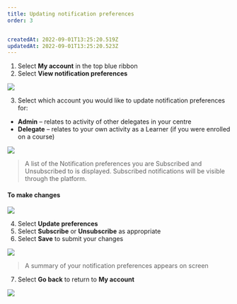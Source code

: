 ```yaml
---
title: Updating notification preferences
order: 3


createdAt: 2022-09-01T13:25:20.519Z
updatedAt: 2022-09-01T13:25:20.523Z
---
```

1. Select **My account** in the top blue ribbon​
2. Select **View notification preferences​**

![](/img/em-1-19-Managing.jpg)

3. Select which account you would like to update notification preferences for:​

* **Admin** – relates to activity of other delegates in your centre​
* **Delegate** – relates to your own activity as a Learner (if you were enrolled on a course)​

![](/img/em-1-20-Managing.jpg)

> A list of the Notification preferences you are Subscribed and Unsubscribed to is displayed. Subscribed notifications will be visible through the platform. ​

#### To make changes​

![](/img/em-1-21-Managing.jpg)

4. ​Select **Update preferences​**
5. Select **Subscribe** or **Unsubscribe** as appropriate​
6. Select **Save** to submit your changes​

![](/img/em-1-22-Managing.jpg)

> A summary of your notification preferences appears on screen​

7. Select **Go back** to return to **My account**

![](/img/em-1-23-Managing.png)